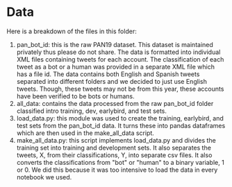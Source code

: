 # Data 

Here is a breakdown of the files in this folder:
1. pan_bot_id: this is the raw PAN19 dataset. This dataset is maintained privately thus please do not share. The data is formatted into individual XML files containing tweets for each account. The classification of each tweet as a bot or a human was provided in a separate XML file which has a file id. The data contains both English and Spanish tweets separated into different folders and we decided to just use English tweets. Though, these tweets may not be from this year, these accounts have been verified to be bots or humans.
2. all_data: contains the data processed from the raw pan_bot_id folder classified intro training, dev, earlybird, and test sets. 
3. load_data.py: this module was used to create the training, earlybird, and test sets from the pan_bot_id data. It turns these into pandas dataframes which are then used in the make_all_data script.
4. make_all_data.py: this script implements load_data.py and divides the training set into training and development sets. It also separates the tweets, X,  from their classifications, Y, into separate csv files. It also converts the classifications from "bot" or "human" to a binary variable, 1 or 0. We did this because it was too intensive to load the data in every notebook we used.

